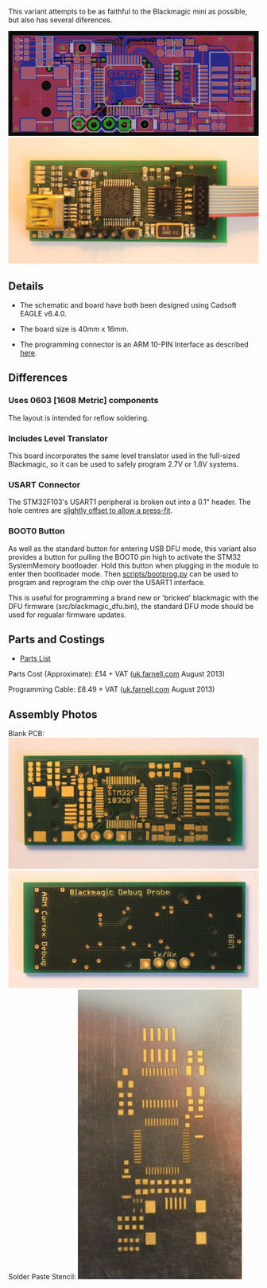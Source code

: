 This variant attempts to be as faithful to the Blackmagic mini as
possible, but also has several diferences.

![Blackmagic richardeoin PCB](blackmagic_richardeoin_board.png
 "Blackmagic richardeoin PCB")
![Blackmagic richardeoin Assembled](blackmagic_richardeoin_assembled.JPG "Blackmagic richardeoin Assembled")

## Details

* The schematic and board have both been designed using Cadsoft EAGLE
  v6.4.0.

* The board size is 40mm x 16mm.

* The programming connector is an ARM 10-PIN Interface as described
  [here](http://www.keil.com/support/man/docs/ulink2/ulink2_hw_connectors.htm).

## Differences

### Uses 0603 [1608 Metric] components

The layout is intended for reflow soldering.

### Includes Level Translator

This board incorporates the same level translator used in the
full-sized Blackmagic, so it can be used to safely program 2.7V or
1.8V systems.

### USART Connector

The STM32F103's USART1 peripheral is broken out into a 0.1"
header. The hole centres are
[slightly offset to allow a press-fit](https://www.sparkfun.com/tutorials/114).

### BOOT0 Button

As well as the standard button for entering USB DFU mode, this variant
also provides a button for pulling the BOOT0 pin high to activate the
STM32 SystemMemory bootloader. Hold this button when plugging in the
module to enter then bootloader mode. Then
[scripts/bootprog.py](scripts/bootprog.py) can be used to program and
reprogram the chip over the USART1 interface.

This is useful for programming a brand new or 'bricked' blackmagic
with the DFU firmware (src/blackmagic_dfu.bin), the standard DFU mode
should be used for regualar firmware updates.

## Parts and Costings

* [Parts List](Parts.md)

Parts Cost (Approximate): £14 + VAT
([uk.farnell.com](http://uk.farnell.com) August 2013)

Programming Cable: £8.49 + VAT
([uk.farnell.com](http://uk.farnell.com/samtec/ffsd-05-d-06-00-01-n/ribbon-cable-idc-152-4mm-grey-10way/dp/1667659)
August 2013)

## Assembly Photos

Blank PCB:
![PCB Front Side](blackmagic_richardeoin_pcb_front.JPG "PCB Front Side")
![PCB Reverse Side](blackmagic_richardeoin_pcb_reverse.JPG "PCB Reverse Side")
Solder Paste Stencil:
![PCB Stencil](blackmagic_richardeoin_stencil.JPG "PCB Stencil")
